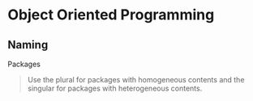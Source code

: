 # Object Oriented Programming #

## Naming ##

Packages

>Use the plural for packages with homogeneous contents and the singular for packages with heterogeneous contents.